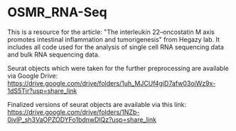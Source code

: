 # OSMR_RNA-Seq

This is a resource for the article: "The interleukin 22–oncostatin M axis promotes intestinal inflammation and tumorigenesis" from Hegazy lab. It includes all code used for the analysis of single cell RNA sequencing data and bulk RNA sequencing data.

Seurat objects which were taken for the further preprocessing are available via Google Drive: https://drive.google.com/drive/folders/1uh_MJCUf4giD7afw03oiWz9x-1dS5Tjr?usp=share_link

Finalized versions of seurat objects are available via this link: https://drive.google.com/drive/folders/1NZb-0ivlP_sh3VaOPZODYFo1bdnwDlQz?usp=share_link

